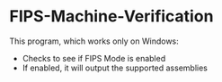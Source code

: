 # FIPS-Machine-Verification

This program, which works only on Windows:

- Checks to see if FIPS Mode is enabled
- If enabled, it will output the supported assemblies